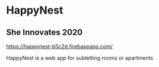 # HappyNest
## She Innovates 2020

https://happynest-b5c2d.firebaseapp.com/

HappyNest is a web app for subletting rooms or apartments
